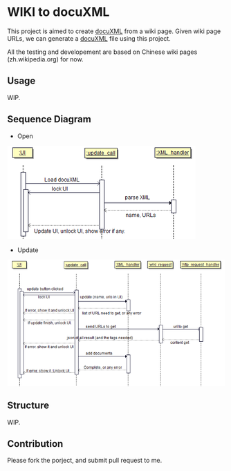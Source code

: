 
# WIKI to docuXML

This project is aimed to create [docuXML][1] from a wiki page.
Given wiki page URLs, we can generate a [docuXML][1] file using this project.

All the testing and developement are based on Chinese wiki pages (zh.wikipedia.org) for now.

[1]: http://docusky.digital.ntu.edu.tw/DocuSky/documentation/docs/DocuXml-2.0-schemet.html

## Usage

WIP.

## Sequence Diagram

* Open

![Sequence for opening existing docuXML](docs/sequence_01_load.png)

* Update

![Sequence for updaing loaded/new docuXML](docs/sequence_01_update.png)

## Structure

WIP.

## Contribution

Please fork the porject, and submit pull request to me.
